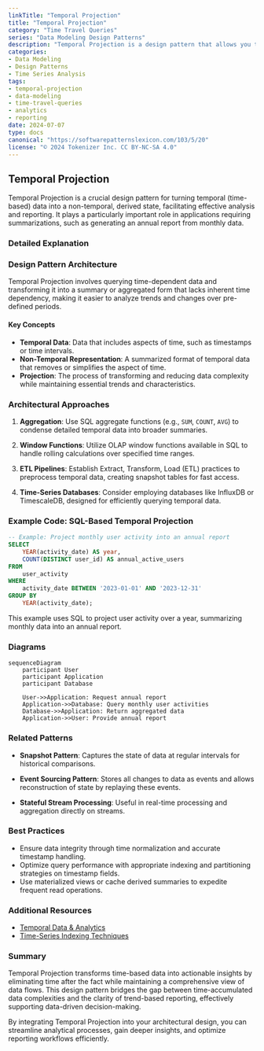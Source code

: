 ```yaml
---
linkTitle: "Temporal Projection"
title: "Temporal Projection"
category: "Time Travel Queries"
series: "Data Modeling Design Patterns"
description: "Temporal Projection is a design pattern that allows you to project temporal data into non-temporal representations, aiding in reporting and analytical tasks such as summarizing periodic user activity or trends over time."
categories:
- Data Modeling
- Design Patterns
- Time Series Analysis
tags:
- temporal-projection
- data-modeling
- time-travel-queries
- analytics
- reporting
date: 2024-07-07
type: docs
canonical: "https://softwarepatternslexicon.com/103/5/20"
license: "© 2024 Tokenizer Inc. CC BY-NC-SA 4.0"
---
```


## Temporal Projection

Temporal Projection is a crucial design pattern for turning temporal (time-based) data into a non-temporal, derived state, facilitating effective analysis and reporting. It plays a particularly important role in applications requiring summarizations, such as generating an annual report from monthly data.

### Detailed Explanation

### Design Pattern Architecture
Temporal Projection involves querying time-dependent data and transforming it into a summary or aggregated form that lacks inherent time dependency, making it easier to analyze trends and changes over pre-defined periods.

#### Key Concepts
- **Temporal Data**: Data that includes aspects of time, such as timestamps or time intervals.
- **Non-Temporal Representation**: A summarized format of temporal data that removes or simplifies the aspect of time.
- **Projection**: The process of transforming and reducing data complexity while maintaining essential trends and characteristics.

### Architectural Approaches

1. **Aggregation**: Use SQL aggregate functions (e.g., `SUM`, `COUNT`, `AVG`) to condense detailed temporal data into broader summaries.
  
2. **Window Functions**: Utilize OLAP window functions available in SQL to handle rolling calculations over specified time ranges.
  
3. **ETL Pipelines**: Establish Extract, Transform, Load (ETL) practices to preprocess temporal data, creating snapshot tables for fast access.

4. **Time-Series Databases**: Consider employing databases like InfluxDB or TimescaleDB, designed for efficiently querying temporal data.

### Example Code: SQL-Based Temporal Projection

```sql
-- Example: Project monthly user activity into an annual report
SELECT 
    YEAR(activity_date) AS year,
    COUNT(DISTINCT user_id) AS annual_active_users
FROM 
    user_activity
WHERE 
    activity_date BETWEEN '2023-01-01' AND '2023-12-31'
GROUP BY 
    YEAR(activity_date);
```

This example uses SQL to project user activity over a year, summarizing monthly data into an annual report.

### Diagrams

```mermaid
sequenceDiagram
    participant User
    participant Application
    participant Database

    User->>Application: Request annual report
    Application->>Database: Query monthly user activities
    Database->>Application: Return aggregated data
    Application->>User: Provide annual report
```

### Related Patterns

- **Snapshot Pattern**: Captures the state of data at regular intervals for historical comparisons.
  
- **Event Sourcing Pattern**: Stores all changes to data as events and allows reconstruction of state by replaying these events.
  
- **Stateful Stream Processing**: Useful in real-time processing and aggregation directly on streams.

### Best Practices

- Ensure data integrity through time normalization and accurate timestamp handling.
- Optimize query performance with appropriate indexing and partitioning strategies on timestamp fields.
- Use materialized views or cache derived summaries to expedite frequent read operations.

### Additional Resources

- [Temporal Data & Analytics](https://www.oreilly.com/library/view/temporal-data-analytics/9781492057833/)
- [Time-Series Indexing Techniques](https://www.datastax.com/resources/whitepapers/indexing-time-series-data)

### Summary

Temporal Projection transforms time-based data into actionable insights by eliminating time after the fact while maintaining a comprehensive view of data flows. This design pattern bridges the gap between time-accumulated data complexities and the clarity of trend-based reporting, effectively supporting data-driven decision-making.

By integrating Temporal Projection into your architectural design, you can streamline analytical processes, gain deeper insights, and optimize reporting workflows efficiently.

